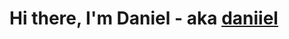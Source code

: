 # Hi there, I'm Daniel - aka [daniiel][website]

[website]: https://daniiel.dev/
[instagram]: https://www.instagram.com/daniiel_pedersen/
[linkedin]: https://www.linkedin.com/in/daniel-pedersen-b70521192/
